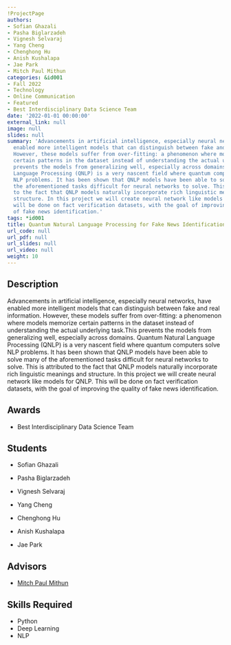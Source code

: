 ```yaml
---
!ProjectPage
authors:
- Sofian Ghazali
- Pasha Biglarzadeh
- Vignesh Selvaraj
- Yang Cheng
- Chenghong Hu
- Anish Kushalapa
- Jae Park
- Mitch Paul Mithun
categories: &id001
- Fall 2022
- Technology
- Online Communication
- Featured
- Best Interdisciplinary Data Science Team
date: '2022-01-01 00:00:00'
external_link: null
image: null
slides: null
summary: 'Advancements in artificial intelligence, especially neural networks, have
  enabled more intelligent models that can distinguish between fake and real information.
  However, these models suffer from over-fitting: a phenomenon where models memorize
  certain patterns in the dataset instead of understanding the actual underlying task.This
  prevents the models from generalizing well, especially across domains. Quantum Natural
  Language Processing (QNLP) is a very nascent field where quantum computers solve
  NLP problems. It has been shown that QNLP models have been able to solve many of
  the aforementioned tasks difficult for neural networks to solve. This is attributed
  to the fact that QNLP models naturally incorporate rich linguistic meanings and
  structure. In this project we will create neural network like models for QNLP. This
  will be done on fact verification datasets, with the goal of improving the quality
  of fake news identification.'
tags: *id001
title: Quantum Natural Language Processing for Fake News Identification
url_code: null
url_pdf: null
url_slides: null
url_video: null
weight: 10
---
```

## Description

Advancements in artificial intelligence, especially neural networks, have enabled more intelligent models that can distinguish between fake and real information. However, these models suffer from over-fitting: a phenomenon where models memorize certain patterns in the dataset instead of understanding the actual underlying task.This prevents the models from generalizing well, especially across domains. Quantum Natural Language Processing (QNLP) is a very nascent field where quantum computers solve NLP problems. It has been shown that QNLP models have been able to solve many of the aforementioned tasks difficult for neural networks to solve. This is attributed to the fact that QNLP models naturally incorporate rich linguistic meanings and structure. In this project we will create neural network like models for QNLP. This will be done on fact verification datasets, with the goal of improving the quality of fake news identification.



## Awards
* Best Interdisciplinary Data Science Team





## Students

* Sofian Ghazali

* Pasha Biglarzadeh

* Vignesh Selvaraj

* Yang Cheng

* Chenghong Hu

* Anish Kushalapa

* Jae Park

## Advisors

* [Mitch Paul Mithun](../../../author/mitch-paulmithun)

## Skills Required


* Python
* Deep Learning
* NLP